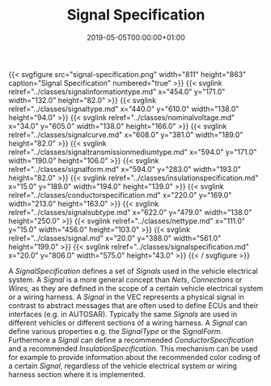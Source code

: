 ﻿---
title: Signal Specification
toc: false
type: specs
date: "2019-05-05T00:00:00+01:00"
draft: false
menu:
  vec120:
    identifier: connectivity/signal-specification    
    parent: connectivity
    weight: 1006001 

# Prev/next pager order (if `docs_section_pager` enabled in `params.toml`)
weight: 1006001
---
{{< svgfigure src="signal-specification.png" width="811" height="863" caption="Signal Specification" numbered="true" >}}
  {{< svglink relref="../classes/signalinformationtype.md" x="454.0" y="171.0" width="132.0" height="82.0" >}}
  {{< svglink relref="../classes/signaltype.md" x="440.0" y="610.0" width="138.0" height="94.0" >}}
  {{< svglink relref="../classes/nominalvoltage.md" x="34.0" y="605.0" width="138.0" height="166.0" >}}
  {{< svglink relref="../classes/signalcurve.md" x="608.0" y="381.0" width="189.0" height="82.0" >}}
  {{< svglink relref="../classes/signaltransmissionmediumtype.md" x="594.0" y="171.0" width="190.0" height="106.0" >}}
  {{< svglink relref="../classes/signalform.md" x="594.0" y="283.0" width="193.0" height="82.0" >}}
  {{< svglink relref="../classes/insulationspecification.md" x="15.0" y="189.0" width="194.0" height="139.0" >}}
  {{< svglink relref="../classes/conductorspecification.md" x="220.0" y="169.0" width="213.0" height="163.0" >}}
  {{< svglink relref="../classes/signalsubtype.md" x="622.0" y="479.0" width="138.0" height="250.0" >}}
  {{< svglink relref="../classes/nettype.md" x="111.0" y="15.0" width="456.0" height="103.0" >}}
  {{< svglink relref="../classes/signal.md" x="20.0" y="388.0" width="561.0" height="199.0" >}}
  {{< svglink relref="../classes/signalspecification.md" x="20.0" y="806.0" width="575.0" height="43.0" >}}
{{< / svgfigure >}}
<html>   <head>     </head>   <body>     <p> A <i>SignalSpecification </i>defines a set of <i>Signals</i> used in the vehicle electrical system. A <i>Signal </i>is a more general concept than <i>Nets</i>, <i>Connections</i> or <i>Wires, </i>as they are defined in the scope of a certain vehicle electrical system or a wiring harness. A <i>Signal </i>in the VEC&#160;represents a physical signal in contrast to abstract messages that are often used to define ECUs and their interfaces (e.g. in AUTOSAR). Typically the same <i>Signals </i>are used in different vehicles or different sections of a wiring harness. A <i>Signal </i>can define various properties e.g. the <i>SignalType</i> or the <i>SignalForm</i>. Furthermore a <i>Signal </i>can define a recommended <i>ConductorSpecification</i> and a recommended <i>InsulationSpecification. </i>This mechanism can be used for example to provide information about the recommended color coding of a certain <i>Signal</i>, regardless of the vehicle electrical system or wiring harness section where it is implemented.      </p>    </body> </html> 
